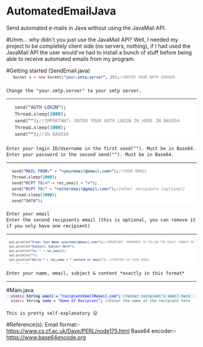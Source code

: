 # AutomatedEmailJava
Send automated e-mails in Java without using the JavaMail API.

#Umm... why didn't you just use the JavaMail API?
Well, I needed my project to be completely client side (no servers, nothing), if I had used the JavaMail API the user would've had to install a bunch of stuff before being able to receive automated emails from my program. 

#Getting started (SendEmail.java)
  ![alt tag](https://raw.githubusercontent.com/Ahan2/AutomatedEmailJava/master/assets/server.png)
        
    Change the "your.smtp.server" to your smtp server.
-------------------
  ![alt tag](https://raw.githubusercontent.com/Ahan2/AutomatedEmailJava/master/assets/login.png)
    
    Enter your login ID/Username in the first send(""). Must be in Base64.
    Enter your password in the second send(""). Must be in Base64.
-------------------
  ![alt tag](https://raw.githubusercontent.com/Ahan2/AutomatedEmailJava/master/assets/email.png)
    
    Enter your email
    Enter the second recipients email (this is optional, you can remove it if you only have one recipient)
-------------------
  ![alt tag](https://raw.githubusercontent.com/Ahan2/AutomatedEmailJava/master/assets/format.png)
    
    Enter your name, email, subject & content *exactly in this format*
------------------- 
#Main.java
![alt tag](https://raw.githubusercontent.com/Ahan2/AutomatedEmailJava/master/assets/main.png)
    
    This is pretty self-explanatory 😛
    
#Reference(s):
Email format:- https://www.cs.cf.ac.uk/Dave/PERL/node175.html
Base64 encoder:- https://www.base64encode.org
